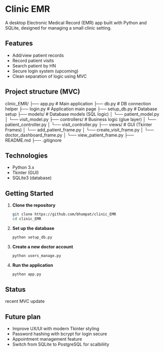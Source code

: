 # Clinic EMR

A desktop Electronic Medical Record (EMR) app built with Python and SQLite, designed for managing a small clinic setting.

## Features
- Add/view patient records
- Record patient visits
- Search patient by HN
- Secure login system (upcoming)
- Clean separation of logic using MVC

## Project structure (MVC)
clinic_EMR/
├── app.py # Main application
├── db.py # DB connection helper
├── login.py # Application main page
├── setup_db.py # Database setup
├── models/ # Database models (SQL logic)
│ └── patient_model.py
│ └── visit_model.py
├── controllers/ # Business logic (glue layer)
│ └── patient_controller.py
│ └── visit_controller.py
├── views/ # GUI (Tkinter Frames)
│ └── add_patient_frame.py
│ └── create_visit_frame.py
│ └── doctor_dashboard_frame.py
│ └── view_patient_frame.py
├── README.md
├── .gitignore


## Technologies
- Python 3.x
- Tkinter (GUI)
- SQLite3 (database)

## Getting Started

1. **Clone the repository**
   ```bash
   git clone https://github.com/bhumpat/clinic_EMR
   cd clinic_EMR
   ```

2. **Set up the database**
   ```bash
   python setup_db.py
   ```

3. **Create a new doctor account**
   ```bash
   python users_manage.py
   ```

4. **Run the application**
   ```bash
   python app.py
   ```

## Status
recent MVC update

## Future plan
- Improve UX/UI with modern Tkinter styling
- Password hashing with bcrypt for login secure
- Appointment management feature
- Switch from SQLite to PostgreSQL for scalbiliity
